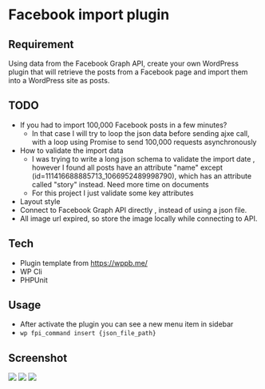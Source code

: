 # Facebook import plugin  

## Requirement
Using data from the Facebook Graph API, create your own WordPress plugin that will retrieve the posts from a Facebook page and import them into a WordPress site as posts.

## TODO
* If you had to import 100,000 Facebook posts in a few minutes?  
    * In that case I will try to loop the json data before sending ajxe call, with a loop using Promise to send 100,000 requests asynchronously
* How to validate the import data
    * I was trying to write a long json schema to validate the import date , however I found all posts have an attribute "name" except (id=111416688885713_1066952489998790), which has an attribute called "story" instead. Need more time on documents 
    * For this project I just validate some key attributes       
* Layout style
* Connect to Facebook Graph API directly , instead of using a json file.
* All image url expired, so store the image locally while connecting to API.

## Tech
* Plugin template from https://wppb.me/
* WP Cli
* PHPUnit

## Usage
* After activate the plugin you can see a new menu item in sidebar
* ``` wp fpi_command insert {json_file_path} ``` 

## Screenshot
![](/public/img/screenshot-1.png)
![](/public/img/screenshot-2.png)
![](/public/img/screenshot-3.png)


